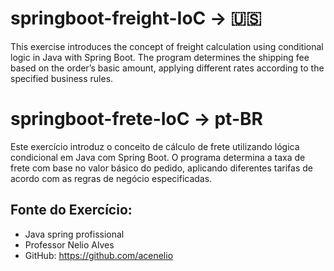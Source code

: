 # springboot-freight-IoC -> 🇺🇸

This exercise introduces the concept of freight calculation using conditional logic in Java with Spring Boot. The program determines the shipping fee based on the order’s basic amount, applying different rates according to the specified business rules.

# springboot-frete-IoC -> pt-BR

Este exercício introduz o conceito de cálculo de frete utilizando lógica condicional em Java com Spring Boot. O programa determina a taxa de frete com base no valor básico do pedido, aplicando diferentes tarifas de acordo com as regras de negócio especificadas.

## Fonte do Exercício:

- Java spring profissional
- Professor Nelio Alves
- GitHub: https://github.com/acenelio
